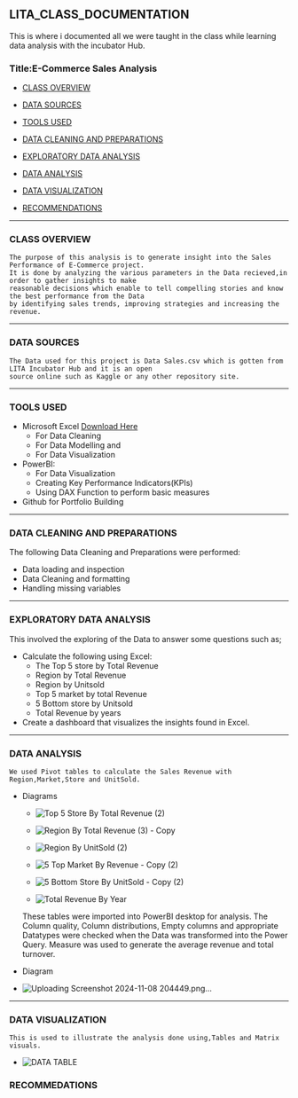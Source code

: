 ##  LITA_CLASS_DOCUMENTATION
This is where i documented all we were taught in the class while learning data analysis with the incubator Hub.   
### Title:E-Commerce Sales Analysis

- [CLASS OVERVIEW](#class-overview)
  
- [DATA SOURCES](#data-sources)

- [ TOOLS USED](#tools-used)

- [DATA CLEANING AND PREPARATIONS](#data-cleaning-and-preparations)
  
- [EXPLORATORY DATA ANALYSIS](#exploratory-data-analysis)
  
- [DATA ANALYSIS](#data-analysis)

- [DATA VISUALIZATION](#data-visualization)

- [RECOMMENDATIONS](#recommendations)

---
### CLASS OVERVIEW
    The purpose of this analysis is to generate insight into the Sales Performance of E-Commerce project.
    It is done by analyzing the various parameters in the Data recieved,in order to gather insights to make 
    reasonable decisions which enable to tell compelling stories and know the best performance from the Data
    by identifying sales trends, improving strategies and increasing the revenue.
---      
### DATA SOURCES
    The Data used for this project is Data Sales.csv which is gotten from LITA Incubator Hub and it is an open 
    source online such as Kaggle or any other repository site.
---  
### TOOLS USED
- Microsoft Excel [Download Here](https://www.microsoft.com)
    - For Data Cleaning
    - For Data Modelling and
    - For Data Visualization
- PowerBI:
  - For Data Visualization
  - Creating Key Performance Indicators(KPIs)
  - Using DAX Function to perform basic measures
- Github for Portfolio Building
 --- 
### DATA CLEANING AND PREPARATIONS
The following Data Cleaning and Preparations were performed:
  - Data loading and inspection
  - Data Cleaning and formatting
  - Handling missing variables
---
### EXPLORATORY DATA ANALYSIS
This involved the exploring of the Data to answer some questions such as;
 - Calculate the following using Excel:
   - The Top 5 store by Total Revenue
   - Region by Total Revenue
   - Region by Unitsold
   - Top 5 market by total Revenue
   - 5 Bottom store by Unitsold
   - Total Revenue by years
- Create a dashboard that visualizes the insights found in Excel.
---
### DATA ANALYSIS
    We used Pivot tables to calculate the Sales Revenue with Region,Market,Store and UnitSold.
- Diagrams

    - ![Top 5 Store By Total Revenue (2)](https://github.com/user-attachments/assets/c8fb0e15-3b34-4744-8a5e-069835143767)

    - ![Region By Total Revenue (3) - Copy](https://github.com/user-attachments/assets/f681713a-6216-44ca-9505-fab8e710ffa1)
      
    - ![Region By UnitSold (2)](https://github.com/user-attachments/assets/d0814b62-1eb2-4ca3-9bf7-30c494d137a1)

    - ![5 Top Market By Revenue - Copy (2)](https://github.com/user-attachments/assets/408cd11a-e00b-44ce-9498-457074933534)
      
    - ![5 Bottom Store By UnitSold - Copy (2)](https://github.com/user-attachments/assets/fce8dfad-7e87-4f20-b9bd-cc52d31eab66)
      
    - ![Total Revenue By Year](https://github.com/user-attachments/assets/c738399d-aa1d-4d4b-b2c2-584e00b310a5)

    These tables were imported into PowerBI desktop for analysis. The Column quality, Column distributions, Empty columns and appropriate 
    Datatypes were checked when the Data was transformed into the Power Query. Measure was used to generate the average revenue and total turnover. 
- Diagram

 - ![Uploading Screenshot 2024-11-08 204449.png…]()

---
### DATA VISUALIZATION
    This is used to illustrate the analysis done using,Tables and Matrix visuals.
  
- ![DATA TABLE](https://github.com/user-attachments/assets/968f0bd9-d733-4152-ac48-7187d5d34ff6)


### RECOMMEDATIONS

